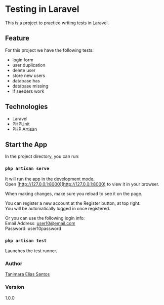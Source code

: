 # Testing in Laravel

This is a project to practice writing tests in Laravel.

## Feature

For this project we have the following tests:

-   login form
-   user duplication
-   delete user
-   store new users
-   database has
-   database missing
-   if seeders work

## Technologies

-   Laravel
-   PHPUnit
-   PHP Artisan

## Start the App

In the project directory, you can run:

### `php artisan serve`

It will run the app in the development mode.\
Open [http://127.0.0.1:8000](http://127.0.0.1:8000) to view it in your browser.

When making changes, make sure you reload to see it on the page.

You can register a new account at the Register button, at top right.\
You will be automatically logged in once registered.

Or you can use the following login info:\
Email Address: user10@email.com\
Password: user10password

### `php artisan test`

Launches the test runner. 

### Author

[Tanimara Elias Santos](https://github.com/anthropovixen)

### Version

1.0.0
